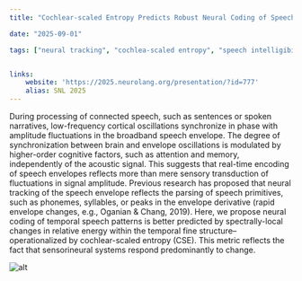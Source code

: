 ```yaml
---
title: "Cochlear-scaled Entropy Predicts Robust Neural Coding of Speech Envelopes"

date: "2025-09-01"

tags: ["neural tracking", "cochlea-scaled entropy", "speech intelligibility"]


links:
    website: 'https://2025.neurolang.org/presentation/?id=777'
    alias: SNL 2025
---
```

During processing of connected speech, such as sentences or spoken narratives, low-frequency cortical oscillations synchronize in phase with amplitude fluctuations in the broadband speech envelope. The degree of synchronization between brain and envelope oscillations is modulated by higher-order cognitive factors, such as attention and memory, independently of the acoustic signal. This suggests that real-time encoding of speech envelopes reflects more than mere sensory transduction of fluctuations in signal amplitude. Previous research has proposed that neural tracking of the speech envelope reflects the parsing of speech primitives, such as phonemes, syllables, or peaks in the envelope derivative (rapid envelope changes, e.g., Oganian & Chang, 2019). Here, we propose neural coding of temporal speech patterns is better predicted by spectrally-local changes in relative energy within the temporal fine structure–operationalized by cochlear-scaled entropy (CSE). This metric reflects the fact that sensorineural systems respond predominantly to change.



<!-- ![CSE and DER Values](spectrogram_figure-1.png) 
 
![Compressed Sensing Process](cs_process-1.png) -->
![alt](cs_process-1.png "{width='350'}")



